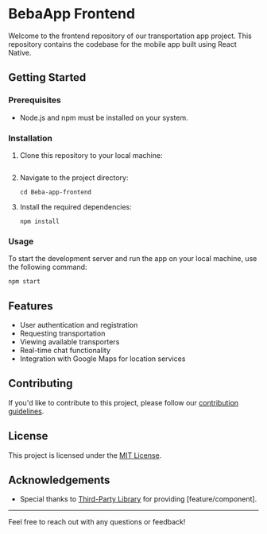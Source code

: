 # BebaApp Frontend

Welcome to the frontend repository of our transportation app project. This repository contains the codebase for the mobile app built using React Native.

## Getting Started

### Prerequisites

- Node.js and npm must be installed on your system.

### Installation

1. Clone this repository to your local machine:
   ```

   ```

2. Navigate to the project directory:
   ```
   cd Beba-app-frontend
   ```

3. Install the required dependencies:
   ```
   npm install
   ```

### Usage

To start the development server and run the app on your local machine, use the following command:

```
npm start
```

## Features

- User authentication and registration
- Requesting transportation
- Viewing available transporters
- Real-time chat functionality
- Integration with Google Maps for location services

## Contributing

If you'd like to contribute to this project, please follow our [contribution guidelines](CONTRIBUTING.md).

## License

This project is licensed under the [MIT License](LICENSE.md).

## Acknowledgements

- Special thanks to [Third-Party Library](https://github.com/third-party/library) for providing [feature/component].

---

Feel free to reach out with any questions or feedback!
```


